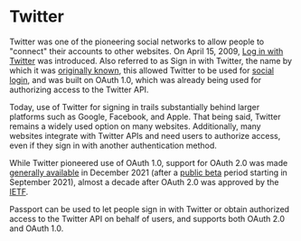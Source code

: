 # Twitter

Twitter was one of the pioneering social networks to allow people to "connect"
their accounts to other websites.  On April 15, 2009, [Log in with Twitter](https://developer.twitter.com/en/docs/authentication/guides/log-in-with-twitter)
was introduced.  Also referred to as Sign in with Twitter, the name by which it
was [originally known](https://web.archive.org/web/20090419165334/http://apiwiki.twitter.com/Sign-in-with-Twitter),
this allowed Twitter to be used for [social login](https://en.wikipedia.org/wiki/Social_login),
and was built on OAuth 1.0, which was already being used for authorizing access
to the Twitter API.

Today, use of Twitter for signing in trails substantially behind larger
platforms such as Google, Facebook, and Apple.  That being said, Twitter remains
a widely used option on many websites.  Additionally, many websites integrate
with Twitter APIs and need users to authorize access, even if they sign in with
another authentication method.

While Twitter pioneered use of OAuth 1.0, support for OAuth 2.0 was made
[generally available](https://twittercommunity.com/t/announcing-oauth-2-0-general-availability/163555)
in December 2021 (after a [public beta](https://twittercommunity.com/t/announcing-oauth-2-0-beta/159189)
period starting in September 2021), almost a decade after OAuth 2.0 was
approved by the [IETF](https://www.ietf.org/).

Passport can be used to let people sign in with Twitter or obtain authorized
access to the Twitter API on behalf of users, and supports both OAuth 2.0 and
OAuth 1.0.

